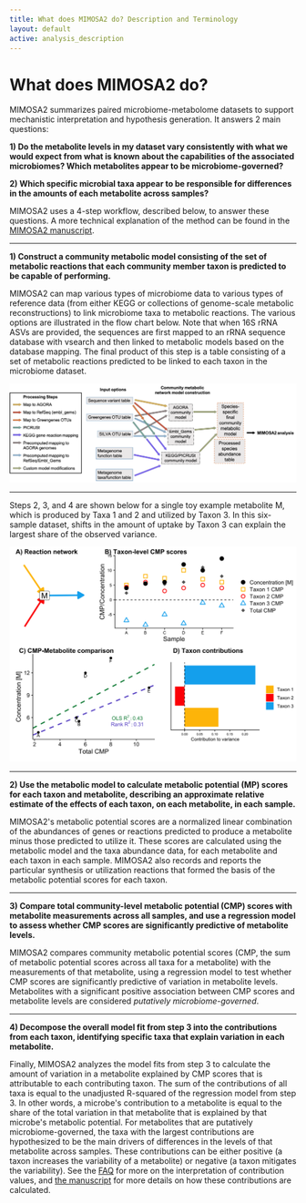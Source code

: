 ```yaml
---
title: What does MIMOSA2 do? Description and Terminology
layout: default
active: analysis_description
---
```

# What does MIMOSA2 do?

MIMOSA2 summarizes paired microbiome-metabolome datasets to support mechanistic interpretation and hypothesis generation. It answers 2 main questions:

**1) Do the metabolite levels in my dataset vary consistently with what we would expect from what is known about the capabilities of the associated microbiomes? Which metabolites appear to be microbiome-governed?**

**2) Which specific microbial taxa appear to be responsible for differences in the amounts of each metabolite across samples?**

MIMOSA2 uses a 4-step workflow, described below, to answer these questions. A more technical explanation of the method can be found in the [MIMOSA2 manuscript](https://www.biorxiv.org/content/10.1101/2021.09.14.459910v1).


---
**1) Construct a community metabolic model consisting of the set of metabolic reactions that each community member taxon is predicted to be capable of performing.**

MIMOSA2 can map various types of microbiome data to various types of reference data (from either KEGG or collections of genome-scale metabolic reconstructions) to link microbiome taxa to metabolic reactions. The various options are illustrated in the flow
chart below. Note that when 16S rRNA ASVs are provided, the sequences are first mapped to an rRNA sequence database with vsearch and then linked to metabolic models based on the database mapping. The final product of this step is a table consisting of a set of metabolic reactions predicted to be linked to each taxon in the microbiome dataset.

![model building](FigureS1_modelBuilding.png "Metabolic network construction methods")

---

Steps 2, 3, and 4 are shown below for a single toy example metabolite M, which is produced by Taxa 1 and 2 and utilized by Taxon 3. In this six-sample dataset, shifts in the amount of uptake by 
Taxon 3 can explain the largest share of the observed variance.

![example MIMOSA2](toyExampleTitlesRank.png "Example MIMOSA2 Process")


---
**2) Use the metabolic model to calculate metabolic potential (MP) scores for each taxon and metabolite, 
describing an approximate relative estimate of the effects of each taxon, on each metabolite, in each sample.**

MIMOSA2's metabolic potential scores are a normalized linear combination of the abundances of genes or reactions predicted to produce a metabolite minus those predicted to utilize it. These scores are calculated using the metabolic model and the taxa abundance data, 
for each metabolite and each taxon in each sample. MIMOSA2 also records and reports the particular synthesis or utilization reactions that formed the basis of the metabolic potential scores for each taxon.

---
**3) Compare total community-level metabolic potential (CMP) scores with metabolite measurements across all samples, 
and use a regression model to assess whether CMP scores are significantly predictive of metabolite levels.**

MIMOSA2 compares community metabolic potential scores (CMP, the sum of metabolic potential scores across all taxa for a metabolite) with the measurements of that metabolite, using a 
regression model to test whether CMP scores are significantly predictive of variation in metabolite levels. Metabolites with a significant positive association between CMP scores and metabolite levels are considered *putatively microbiome-governed*.

---
**4) Decompose the overall model fit from step 3 into the contributions from each taxon, 
identifying specific taxa that explain variation in each metabolite.**

Finally, MIMOSA2 analyzes the model fits from step 3 to calculate the amount of variation in a metabolite explained by CMP scores that is attributable to each contributing taxon. The sum of the contributions of all taxa is equal to the unadjusted R-squared of the 
regression model from step 3. In other words, a microbe's contribution to a metabolite is equal to the share of the total variation in that metabolite that is explained by that microbe's metabolic potential. For metabolites that are putatively microbiome-governed, the taxa with the largest contributions 
are hypothesized to be the main drivers of differences in the levels of that metabolite across samples. These contributions can be either positive (a taxon increases the variability of a metabolite) or negative (a taxon mitigates the variability). See the [FAQ](faqs.html) for more on the interpretation of contribution values, and [the manuscript](https://www.biorxiv.org/content/10.1101/2021.09.14.459910v1) for more details on how these 
contributions are calculated. 


<!-- # Terminology -->

